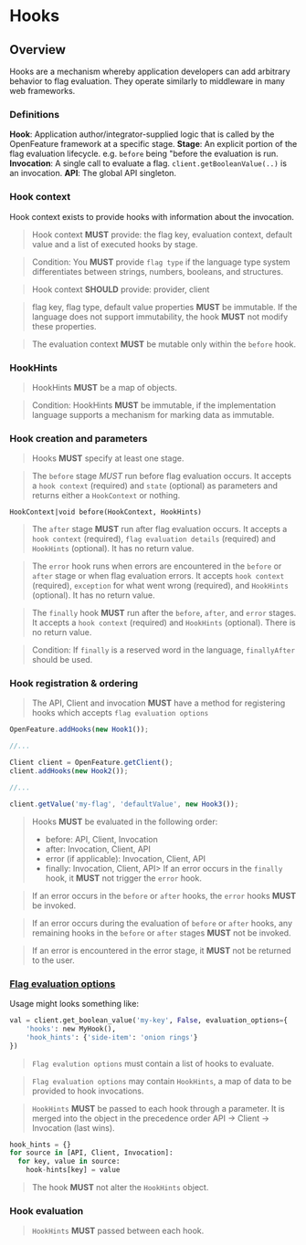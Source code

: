 # Hooks

## Overview

Hooks are a mechanism whereby application developers can add arbitrary behavior
to flag evaluation. They operate similarly to middleware in many web frameworks.

### Definitions

**Hook**: Application author/integrator-supplied logic that is called by the OpenFeature framework at a specific stage.
**Stage**: An explicit portion of the flag evaluation lifecycle. e.g. `before` being "before the evaluation is run.
**Invocation**: A single call to evaluate a flag. `client.getBooleanValue(..)` is an invocation.
**API**: The global API singleton.

### Hook context

Hook context exists to provide hooks with information about the invocation.

> Hook context **MUST** provide: the flag key, evaluation context, default value and a list of  executed hooks by stage.

> Condition: You **MUST** provide `flag type` if the language type system differentiates between strings, numbers, booleans, and structures.

> Hook context **SHOULD** provide: provider, client

> flag key, flag type, default value properties **MUST** be immutable. If the language does not support immutability, the hook **MUST** not modify these properties.

> The evaluation context **MUST** be mutable only within the `before` hook.

### HookHints

> HookHints **MUST** be a map of objects.

> Condition: HookHints **MUST** be immutable, if the implementation language supports a mechanism for marking data as immutable.

### Hook creation and parameters

> Hooks **MUST** specify at least one stage.

> The `before` stage *MUST* run before flag evaluation occurs. It accepts a `hook context` (required) and `state` (optional) as parameters and returns either a `HookContext` or nothing.

```
HookContext|void before(HookContext, HookHints)
```

> The `after` stage **MUST** run after flag evaluation occurs. It accepts a `hook context` (required), `flag evaluation details` (required) and `HookHints` (optional). It has no return value.

> The `error` hook runs when errors are encountered in the `before` or `after` stage or when flag evaluation errors. It accepts `hook context` (required), `exception` for what went wrong (required), and `HookHints` (optional). It has no return value.

> The `finally` hook **MUST** run after the `before`, `after`, and `error` stages. It accepts a `hook context` (required) and `HookHints` (optional). There is no return value.

> Condition: If `finally` is a reserved word in the language, `finallyAfter` should be used.

### Hook registration & ordering

> The API, Client and invocation **MUST** have a method for registering hooks which accepts `flag evaluation options`

```js
OpenFeature.addHooks(new Hook1());

//...

Client client = OpenFeature.getClient();
client.addHooks(new Hook2());

//...

client.getValue('my-flag', 'defaultValue', new Hook3());
```

> Hooks **MUST** be evaluated in the following order:
> - before: API, Client, Invocation
> - after: Invocation, Client, API
> - error (if applicable): Invocation, Client, API
> - finally: Invocation, Client, API> If an error occurs in the `finally` hook, it **MUST** not trigger the `error` hook.

> If an error occurs in the `before` or `after` hooks, the `error` hooks **MUST** be invoked.

> If an error occurs during the evaluation of `before` or `after` hooks, any remaining hooks in the `before` or `after` stages **MUST** not be invoked.

> If an error is encountered in the error stage, it **MUST** not be returned to the user.


### [Flag evaluation options](../types.md#evaluation-options)

Usage might looks something like:

```python
val = client.get_boolean_value('my-key', False, evaluation_options={
    'hooks': new MyHook(),
    'hook_hints': {'side-item': 'onion rings'}
})
```

> `Flag evalution options` must contain a list of hooks to evaluate.

> `Flag evaluation options` may contain `HookHints`, a map of data to be provided to hook invocations.

> `HookHints` **MUST** be passed to each hook through a parameter. It is merged into the object in the precedence order API -> Client -> Invocation (last wins).

```python
hook_hints = {}
for source in [API, Client, Invocation]:
  for key, value in source:
    hook-hints[key] = value
```

> The hook **MUST** not alter the `HookHints` object.

### Hook evaluation

> `HookHints` **MUST** passed between each hook.

